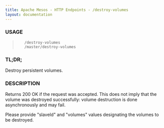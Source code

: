 ```yaml
---
title: Apache Mesos - HTTP Endpoints - /destroy-volumes
layout: documentation
---
```

<!--- This is an automatically generated file. DO NOT EDIT! --->

### USAGE ###
>        /destroy-volumes
>        /master/destroy-volumes

### TL;DR; ###
Destroy persistent volumes.

### DESCRIPTION ###
Returns 200 OK if the request was accepted. This does not
imply that the volume was destroyed successfully: volume
destruction is done asynchronously and may fail.

Please provide "slaveId" and "volumes" values designating
the volumes to be destroyed.